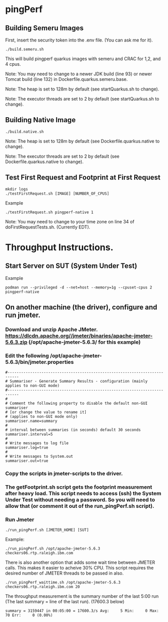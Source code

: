 # pingPerf


## Building Semeru Images
First, insert the security token into the .env file. (You can ask me for it).

```
./build.semeru.sh
```
This will build pingperf quarkus images with semeru and CRAC for 1,2, and 4 cpus.

Note: You may need to change to a newer JDK build (line 93) or newer Tomcat build (line 132) in Dockerfile.quarkus.semeru.base. 

Note: The heap is set to 128m by default (see startQuarkus.sh to change).

Note: The executor threads are set to 2 by default (see startQuarkus.sh to change).

## Building Native Image
```
./build.native.sh
```
Note: The heap is set to 128m by default (see Dockerfile.quarkus.native to change).

Note: The executor threads are set to 2 by default (see Dockerfile.quarkus.native to change).


## Test First Request and Footprint at First Request
```
mkdir logs
./testFirstRequest.sh [IMAGE] [NUMBER_OF_CPUS]
```

Example
```
./testFirstRequest.sh pingperf-native 1
```

Note: You may need to change to your time zone on line 34 of doFirstRequestTests.sh. (Currently EDT).

# Throughput Instructions.

## Start Server on SUT (System Under Test)

Example
```
podman run --privileged -d --net=host --memory=1g --cpuset-cpus 2 pingperf-native
```

## On another machine (the driver), configure and run jmeter.

### Download and unzip Apache JMeter. https://dlcdn.apache.org//jmeter/binaries/apache-jmeter-5.6.3.zip (/opt/apache-jmeter-5.6.3/ for this example)

### Edit the following /opt/apache-jmeter-5.6.3/bin/jmeter.properties
```
#---------------------------------------------------------------------------
# Summariser - Generate Summary Results - configuration (mainly applies to non-GUI mode)
#---------------------------------------------------------------------------
#
# Comment the following property to disable the default non-GUI summariser
# [or change the value to rename it]
# (applies to non-GUI mode only)
summariser.name=summary
#
# interval between summaries (in seconds) default 30 seconds
summariser.interval=5
#
# Write messages to log file
summariser.log=true
#
# Write messages to System.out
summariser.out=true
```

### Copy the scripts in jmeter-scripts to the driver.

### The getFootprint.sh script gets the footprint measurement after heavy load. This script needs to access (ssh) the System Under Test without needing a password. So you will need to allow that (or comment it out of the run_pingPerf.sh script).

### Run Jmeter
```
./run_pingPerf.sh [JMETER_HOME] [SUT]
```
Example:
```
./run_pingPerf.sh /opt/apache-jmeter-5.6.3 checkers06.rtp.raleigh.ibm.com
```

There is also another option that adds some wait time between JMETER calls. This makes it easier to acheive 30% CPU. This script requires the desired number of JMETER threads to be passed in also.
```
./run_pingPerf_waittime.sh /opt/apache-jmeter-5.6.3 checkers06.rtp.raleigh.ibm.com 20
```

The throughput measurement is the summary number of the last 5:00 run (The last summary = line of the last run). (17600.3 below)
```
summary = 3159447 in 00:05:00 = 17600.3/s Avg:     5 Min:     0 Max:    70 Err:     0 (0.00%)
```

